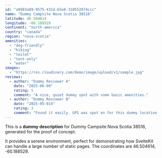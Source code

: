 ```yaml
---
id: "a0983a89-9575-431d-b5e8-310552874ccc"
name: "Dummy Campsite Nova Scotia 38516"
latitude: 46.504614
longitude: -60.188529
continent: "north-america"
country: "canada"
region: "nova-scotia"
amenities:
  - "dog-friendly"
  - "hiking"
  - "toilet"
  - "tent-only"
  - "water"
images:
  - "https://res.cloudinary.com/demo/image/upload/v1/sample.jpg"
reviews:
  - author: "Dummy Reviewer A"
    date: "2025-06-08"
    rating: 5
    comment: "A nice, quiet dummy spot with some basic amenities."
  - author: "Dummy Reviewer B"
    date: "2025-05-014"
    rating: 3
    comment: "Found it easily. GPS was spot on for this dummy location."
---
```


This is a **dummy description** for Dummy Campsite Nova Scotia 38516, generated for the proof of concept.

It provides a serene environment, perfect for demonstrating how SvelteKit can handle a large number of static pages. The coordinates are 46.504614, -60.188529.
